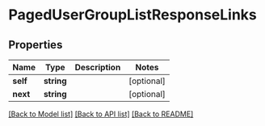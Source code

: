 # PagedUserGroupListResponseLinks

## Properties
Name | Type | Description | Notes
------------ | ------------- | ------------- | -------------
**self** | **string** |  | [optional] 
**next** | **string** |  | [optional] 

[[Back to Model list]](../../README.md#documentation-for-models) [[Back to API list]](../../README.md#documentation-for-api-endpoints) [[Back to README]](../../README.md)

